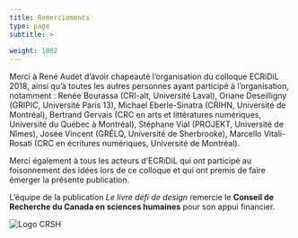 ```yaml
---
title: Remerciements
type: page
subtitle: >
  
weight: 1002
---
```


Merci à René Audet d’avoir chapeauté l’organisation du colloque ECRiDiL 2018, ainsi qu’à toutes les autres personnes ayant participé à l’organisation, notamment :
Renée Bourassa (CRI-alt, Université Laval),
Oriane Deseilligny (GRIPIC, Université Paris 13),
Michael Eberle-Sinatra (CRIHN, Université de Montréal),
Bertrand Gervais (CRC en arts et littératures numériques, Université du Québec à Montréal),
Stéphane Vial (PROJEKT, Université de Nîmes),
Josée Vincent (GRÉLQ, Université de Sherbrooke),
Marcello Vitali-Rosati (CRC en écritures numériques, Université de Montréal).

Merci également à tous les acteurs d’ECRiDiL qui ont participé au foisonnement des idées lors de ce colloque et qui ont premis de faire émerger la présente publication.

L’équipe de la publication <cite>Le livre défi de design</cite> remercie le **Conseil de Recherche du Canada en sciences humaines** pour son appui financier.

![Logo CRSH](/img/sshrc-fip-full-color-fra.png)
